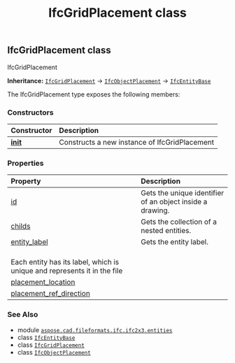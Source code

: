 ﻿---
title: IfcGridPlacement class
second_title: Aspose.CAD for Python via .NET API References
description: 
type: docs
weight: 2730
url: /python-net/aspose.cad.fileformats.ifc.ifc2x3.entities/ifcgridplacement/
is_root: false
---

## IfcGridPlacement class

IfcGridPlacement



**Inheritance:** [`IfcGridPlacement`](/cad/python-net/aspose.cad.fileformats.ifc.ifc2x3.entities/ifcgridplacement) → 
[`IfcObjectPlacement`](/cad/python-net/aspose.cad.fileformats.ifc.ifc2x3.entities/ifcobjectplacement) → 
[`IfcEntityBase`](/cad/python-net/aspose.cad.fileformats.ifc/ifcentitybase)



The IfcGridPlacement type exposes the following members:

### Constructors
| Constructor | Description |
| :- | :- |
| [__init__](/cad/python-net/aspose.cad.fileformats.ifc.ifc2x3.entities/ifcgridplacement/__init__/#) | Constructs a new instance of IfcGridPlacement |


### Properties
| Property | Description |
| :- | :- |
| [id](/cad/python-net/aspose.cad.fileformats.ifc.ifc2x3.entities/ifcgridplacement/id) | Gets the unique identifier of an object inside a drawing. |
| [childs](/cad/python-net/aspose.cad.fileformats.ifc.ifc2x3.entities/ifcgridplacement/childs) | Gets the collection of a nested entities. |
| [entity_label](/cad/python-net/aspose.cad.fileformats.ifc.ifc2x3.entities/ifcgridplacement/entity_label) | Gets the entity label.<br/>Each entity has its label, which is unique and represents it in the file |
| [placement_location](/cad/python-net/aspose.cad.fileformats.ifc.ifc2x3.entities/ifcgridplacement/placement_location) |  |
| [placement_ref_direction](/cad/python-net/aspose.cad.fileformats.ifc.ifc2x3.entities/ifcgridplacement/placement_ref_direction) |  |



### See Also
* module [`aspose.cad.fileformats.ifc.ifc2x3.entities`](..)
* class [`IfcEntityBase`](/cad/python-net/aspose.cad.fileformats.ifc/ifcentitybase)
* class [`IfcGridPlacement`](/cad/python-net/aspose.cad.fileformats.ifc.ifc2x3.entities/ifcgridplacement)
* class [`IfcObjectPlacement`](/cad/python-net/aspose.cad.fileformats.ifc.ifc2x3.entities/ifcobjectplacement)
